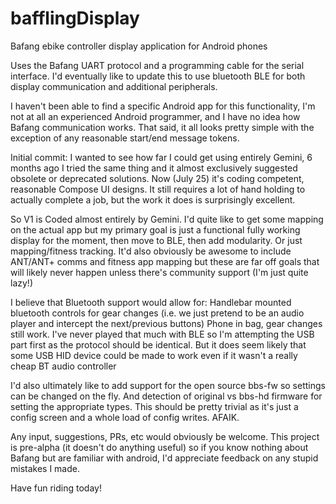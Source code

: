 # bafflingDisplay
Bafang ebike controller display application for Android phones

Uses the Bafang UART protocol and a programming cable for the serial interface.
I'd eventually like to update this to use bluetooth BLE for both display communication
and additional peripherals.

I haven't been able to find a specific Android app for this functionality, I'm not
at all an experienced Android programmer, and I have no idea how Bafang communication
works. That said, it all looks pretty simple with the exception of any reasonable 
start/end message tokens.

Initial commit:
I wanted to see how far I could get using entirely Gemini, 6 months ago I tried the same 
thing and it almost exclusively suggested obsolete or deprecated solutions. Now (July 25)
it's coding competent, reasonable Compose UI designs. It still requires a lot of hand 
holding to actually complete a job, but the work it does is surprisingly excellent.

So V1 is Coded almost entirely by Gemini. I'd quite like to get some mapping on the actual app but my primary
goal is just a functional fully working display for the moment, then move to BLE, then
add modularity. Or just mapping/fitness tracking. It'd also obviously be awesome to include 
ANT/ANT+ comms and fitness app mapping but these are far off goals that will likely 
never happen unless there's community support (I'm just quite lazy!)

I believe that Bluetooth support would allow for:
Handlebar mounted bluetooth controls for gear changes
(i.e. we just pretend to be an audio player and intercept the next/previous buttons)
Phone in bag, gear changes still work. I've never played that much with BLE so I'm
attempting the USB part first as the protocol should be identical. But it does seem
likely that some USB HID device could be made to work even if it wasn't a really cheap 
BT audio controller

I'd also ultimately like to add support for the open source bbs-fw so settings can be
changed on the fly. And detection of original vs bbs-hd firmware for setting the 
appropriate types. This should be pretty trivial as it's just a config screen and a whole
load of config writes. AFAIK.

Any input, suggestions, PRs, etc would obviously be welcome. This project is pre-alpha 
(it doesn't do anything useful) so if you know nothing about Bafang but are familiar with 
android, I'd appreciate feedback on any stupid mistakes I made. 

Have fun riding today!